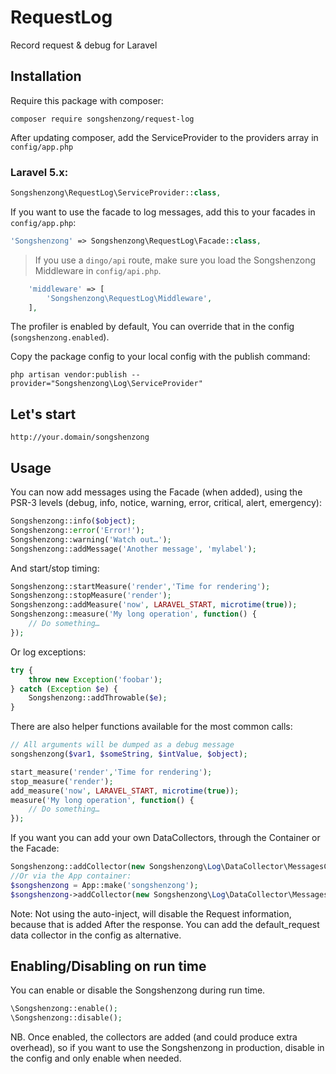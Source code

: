 # RequestLog

Record request & debug for Laravel

## Installation

Require this package with composer:

```shell
composer require songshenzong/request-log
```

After updating composer, add the ServiceProvider to the providers array in `config/app.php`

### Laravel 5.x:

```php
Songshenzong\RequestLog\ServiceProvider::class,
```

If you want to use the facade to log messages, add this to your facades in `config/app.php`:

```php
'Songshenzong' => Songshenzong\RequestLog\Facade::class,
```

> If you use a `dingo/api` route, make sure you load the Songshenzong Middleware in `config/api.php`.
```php
    'middleware' => [
        'Songshenzong\RequestLog\Middleware',
    ],
```





The profiler is enabled by default, You can override that in the config (`songshenzong.enabled`).



Copy the package config to your local config with the publish command:

```shell
php artisan vendor:publish --provider="Songshenzong\Log\ServiceProvider"
```
## Let's start
```
http://your.domain/songshenzong
```

## Usage

You can now add messages using the Facade (when added), using the PSR-3 levels (debug, info, notice, warning, error, critical, alert, emergency):

```php
Songshenzong::info($object);
Songshenzong::error('Error!');
Songshenzong::warning('Watch out…');
Songshenzong::addMessage('Another message', 'mylabel');
```

And start/stop timing:

```php
Songshenzong::startMeasure('render','Time for rendering');
Songshenzong::stopMeasure('render');
Songshenzong::addMeasure('now', LARAVEL_START, microtime(true));
Songshenzong::measure('My long operation', function() {
    // Do something…
});
```

Or log exceptions:

```php
try {
    throw new Exception('foobar');
} catch (Exception $e) {
    Songshenzong::addThrowable($e);
}
```

There are also helper functions available for the most common calls:

```php
// All arguments will be dumped as a debug message
songshenzong($var1, $someString, $intValue, $object);

start_measure('render','Time for rendering');
stop_measure('render');
add_measure('now', LARAVEL_START, microtime(true));
measure('My long operation', function() {
    // Do something…
});
```

If you want you can add your own DataCollectors, through the Container or the Facade:

```php
Songshenzong::addCollector(new Songshenzong\Log\DataCollector\MessagesCollector('my_messages'));
//Or via the App container:
$songshenzong = App::make('songshenzong');
$songshenzong->addCollector(new Songshenzong\Log\DataCollector\MessagesCollector('my_messages'));
```



Note: Not using the auto-inject, will disable the Request information, because that is added After the response.
You can add the default_request data collector in the config as alternative.

## Enabling/Disabling on run time
You can enable or disable the Songshenzong during run time.

```php
\Songshenzong::enable();
\Songshenzong::disable();
```

NB. Once enabled, the collectors are added (and could produce extra overhead), so if you want to use the Songshenzong in production, disable in the config and only enable when needed.
